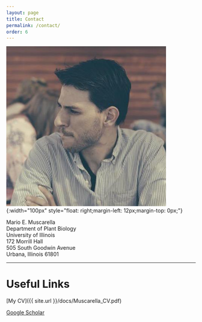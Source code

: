 ```yaml
---
layout: page
title: Contact
permalink: /contact/
order: 6
---
```


![](/images/HeadShot.jpg){:width="100px"
style="float: right;margin-left: 12px;margin-top: 0px;"}


Mario E. Muscarella<br>
Department of Plant Biology<br>
University of Illinois<br>
172 Morrill Hall<br>
505 South Goodwin Avenue<br>
Urbana, Illinois 61801<br>

---
# Useful Links

[My CV]({{ site.url }}/docs/Muscarella_CV.pdf)

[Google Scholar](https://scholar.google.com/citations?user=8i5qwBQAAAAJ&hl=en)
